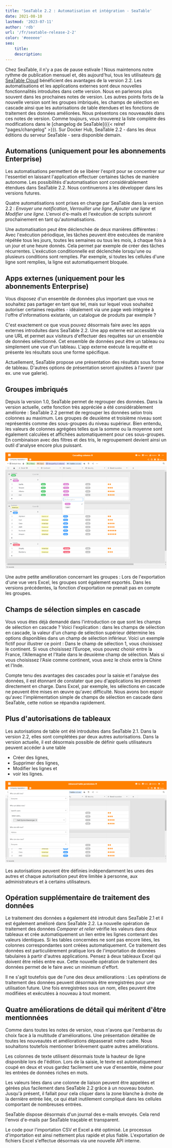 ```yaml
---
title: 'SeaTable 2.2 : Automatisation et intégration - SeaTable'
date: 2021-08-10
lastmod: '2023-07-11'
author: 'rdb'
url: '/fr/seatable-release-2-2'
color: '#eeeeee'
seo:
    title:
    description:
---
```


Chez SeaTable, il n'y a pas de pause estivale ! Nous maintenons notre rythme de publication mensuel et, dès aujourd'hui, tous les utilisateurs [de SeaTable Cloud](https://cloud.seatable.io) bénéficient des avantages de la version 2.2. Les automatisations et les applications externes sont deux nouvelles fonctionnalités introduites dans cette version. Nous en parlerons plus souvent dans les prochaines notes de version. Les autres points forts de la nouvelle version sont les groupes imbriqués, les champs de sélection en cascade ainsi que les autorisations de table étendues et les fonctions de traitement des données améliorées. Nous présentons ces nouveautés dans ces notes de version. Comme toujours, vous trouverez la liste complète des modifications dans le [changelog de SeaTable]({{< relref "pages/changelog" >}}). Sur Docker Hub, SeaTable 2.2 - dans les deux éditions du serveur SeaTable - sera disponible demain.

## Automations (uniquement pour les abonnements Enterprise)

Les automatisations permettent de se libérer l'esprit pour se concentrer sur l'essentiel en laissant l'application effectuer certaines tâches de manière autonome. Les possibilités d'automatisation sont considérablement étendues dans SeaTable 2.2. Nous continuerons à les développer dans les versions futures.

Quatre automatisations sont prises en charge par SeaTable dans la version 2.2 : _Envoyer une notification_, _Verrouiller une ligne_, _Ajouter une ligne_ et _Modifier une ligne_. L'envoi d'e-mails et l'exécution de scripts suivront prochainement en tant qu'automatisations.

Une automatisation peut être déclenchée de deux manières différentes : Avec l'exécution périodique, les tâches peuvent être exécutées de manière répétée tous les jours, toutes les semaines ou tous les mois, à chaque fois à un jour et une heure donnés. Cela permet par exemple de créer des tâches récurrentes. L'exécution conditionnelle est déclenchée lorsqu'une ou plusieurs conditions sont remplies. Par exemple, si toutes les cellules d'une ligne sont remplies, la ligne est automatiquement bloquée.

## Apps externes (uniquement pour les abonnements Enterprise)

Vous disposez d'un ensemble de données plus important que vous ne souhaitez pas partager en tant que tel, mais sur lequel vous souhaitez autoriser certaines requêtes - idéalement via une page web intégrée à l'offre d'informations existante, un catalogue de produits par exemple ?

C'est exactement ce que vous pouvez désormais faire avec les apps externes introduites dans SeaTable 2.2. Une app externe est accessible via une URL et permet aux visiteurs d'effectuer des requêtes sur un ensemble de données sélectionné. Cet ensemble de données peut être un tableau ou simplement une vue d'un tableau. L'app externe exécute la requête et présente les résultats sous une forme spécifique.

Actuellement, SeaTable propose une présentation des résultats sous forme de tableau. D'autres options de présentation seront ajoutées à l'avenir (par ex. une vue galerie).

## Groupes imbriqués

Depuis la version 1.0, SeaTable permet de regrouper des données. Dans la version actuelle, cette fonction très appréciée a été considérablement améliorée : SeaTable 2.2 permet de regrouper les données selon trois colonnes au maximum. Les groupes de deuxième et troisième niveau sont représentés comme des sous-groupes du niveau supérieur. Bien entendu, les valeurs de colonnes agrégées telles que la somme ou la moyenne sont également calculées et affichées automatiquement pour ces sous-groupes. En combinaison avec des filtres et des tris, le regroupement devient ainsi un outil d'analyse encore plus puissant.

![Colonnes en cascade et groupes imbriqués](Cascading-columns.png)

Une autre petite amélioration concernant les groupes : Lors de l'exportation d'une vue vers Excel, les groupes sont également exportés. Dans les versions précédentes, la fonction d'exportation ne prenait pas en compte les groupes.

## Champs de sélection simples en cascade

Vous vous êtes déjà demandé dans l'introduction ce que sont les champs de sélection en cascade ? Voici l'explication : dans les champs de sélection en cascade, la valeur d'un champ de sélection supérieur détermine les options disponibles dans un champ de sélection inférieur. Voici un exemple fictif pour illustrer ce point : Dans le champ de sélection 1, vous choisissez le continent. Si vous choisissez l'Europe, vous pouvez choisir entre la France, l'Allemagne et l'Italie dans le deuxième champ de sélection. Mais si vous choisissez l'Asie comme continent, vous avez le choix entre la Chine et l'Inde.

Compte tenu des avantages des cascades pour la saisie et l'analyse des données, il est étonnant de constater que peu d'applications les prennent directement en charge. Dans Excel, par exemple, les sélections en cascade ne peuvent être mises en œuvre qu'avec difficulté. Nous avons bon espoir qu'avec l'implémentation simple de champs de sélection en cascade dans SeaTable, cette notion se répandra rapidement.

## Plus d'autorisations de tableaux

Les autorisations de table ont été introduites dans SeaTable 2.1. Dans la version 2.2, elles sont complétées par deux autres autorisations. Dans la version actuelle, il est désormais possible de définir quels utilisateurs peuvent accéder à une table

- Créer des lignes,
- Supprimer des lignes,
- Modifier les lignes et
- voir les lignes.

![Permissions de table avancées](Advanced-table-permissions.png)

Les autorisations peuvent être définies indépendamment les unes des autres et chaque autorisation peut être limitée à personne, aux administrateurs et à certains utilisateurs.

## Opération supplémentaire de traitement des données

Le traitement des données a également été introduit dans SeaTable 2.1 et il est également amélioré dans SeaTable 2.2. La nouvelle opération de traitement des données _Comparer et relier_ vérifie les valeurs dans deux tableaux et crée automatiquement un lien entre les lignes contenant des valeurs identiques. Si les tables concernées ne sont pas encore liées, les colonnes correspondantes sont créées automatiquement. Ce traitement des données est particulièrement pratique lors de l'importation de données tabulaires à partir d'autres applications. Pensez à deux tableaux Excel qui doivent être reliés entre eux. Cette nouvelle opération de traitement des données permet de le faire avec un minimum d'effort.

Il ne s'agit toutefois que de l'une des deux améliorations : Les opérations de traitement des données peuvent désormais être enregistrées pour une utilisation future. Une fois enregistrées sous un nom, elles peuvent être modifiées et exécutées à nouveau à tout moment.

## Quatre améliorations de détail qui méritent d'être mentionnées

Comme dans toutes les notes de version, nous n'avons que l'embarras du choix face à la multitude d'améliorations. Une présentation détaillée de toutes les nouveautés et améliorations dépasserait notre cadre. Nous souhaitons toutefois mentionner brièvement quatre autres améliorations.

Les colonnes de texte utilisent désormais toute la hauteur de ligne disponible lors de l'édition. Lors de la saisie, le texte est automatiquement coupé en deux et vous gardez facilement une vue d'ensemble, même pour les entrées de données riches en mots.

Les valeurs liées dans une colonne de liaison peuvent être appelées et gérées plus facilement dans SeaTable 2.2 grâce à un nouveau bouton. Jusqu'à présent, il fallait pour cela cliquer dans la zone blanche à droite de la dernière entrée liée, ce qui était inutilement compliqué dans les cellules comportant de nombreuses entrées.

SeaTable dispose désormais d'un journal des e-mails envoyés. Cela rend l'envoi d'e-mails par SeaTable traçable et transparent.

Le code pour l'importation CSV et Excel a été optimisé. Le processus d'importation est ainsi nettement plus rapide et plus fiable. L'exportation de fichiers Excel s'effectue désormais via une nouvelle API interne.
